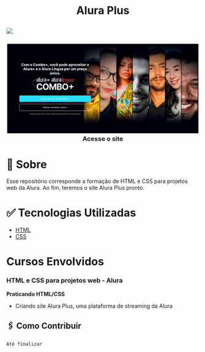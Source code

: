 <h1 align="center"> 
    <img src="">
    <p>Alura Plus</p>
</h1>

<p align="left">
    <img width=150 src="https://img.shields.io/badge/STATUS-EM_DESENVOLVIMENTO-GREEN"/>
</p>
<h3 align="center">
    <img width=500 src="./gif.gif"/>
    <a href"">Acesse o site</a>
</h3>


# 📕 Sobre
Esse repositório corresponde a formação de HTML e CSS para projetos web da Alura. Ao fim, teremos o site Alura Plus pronto.

#  ✅ Tecnologias Utilizadas

- [HTML](https://www.w3schools.com/html/) 
- [CSS](https://www.w3schools.com/css/default.asp)

# Cursos Envolvidos
### HTML e CSS para projetos web - Alura

**Praticando HTML/CSS**
* Criando site Alura Plus, uma plataforma de streaming da Alura

## 🖇️ Como Contribuir

```
Até finalizar
```



